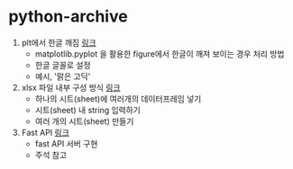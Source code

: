 # python-archive

1. plt에서 한글 깨짐 [링크](https://github.com/KIMHYEMEE/python-archive/blob/main/scripts/encoding_kor.py)
   - matplotlib.pyplot 을 활용한 figure에서 한글이 깨져 보이는 경우 처리 방법
   - 한글 글꼴로 설정
   - 예시, '맑은 고딕'
2. xlsx 파일 내부 구성 방식 [링크](https://github.com/KIMHYEMEE/python-archive/blob/main/scripts/xlsx_formatting.py)
   - 하나의 시트(sheet)에 여러개의 데이터프레임 넣기
   - 시트(sheet) 내 string 입력하기
   - 여러 개의 시트(sheet) 만들기
3. Fast API [링크](https://github.com/KIMHYEMEE/python-archive/tree/main/scripts/fast-api)
   - fast API 서버 구현
   - 주석 참고
